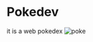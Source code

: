 # Pokedev

it is a web pokedex
![poke](https://user-images.githubusercontent.com/79723385/132141906-0bd39c5f-b086-48ba-a9e7-deb4deba56d9.png)
